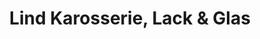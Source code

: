 ---
title: "Lind Karosserie, Lack & Glas"
url: /hartberg/lind-karosserie-lack-und-glas/
shop: Autowerkstatt
---